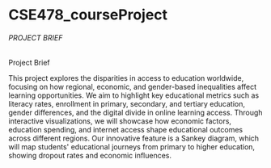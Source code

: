 # CSE478_courseProject


###### PROJECT BRIEF #####

Project Brief

This project explores the disparities in access to education worldwide, focusing on how regional, economic, and gender-based inequalities affect learning opportunities. We aim to highlight key educational metrics such as literacy rates, enrollment in primary, secondary, and tertiary education, gender differences, and the digital divide in online learning access. Through interactive visualizations, we will showcase how economic factors, education spending, and internet access shape educational outcomes across different regions. Our innovative feature is a Sankey diagram, which will map students' educational journeys from primary to higher education, showing dropout rates and economic influences.

